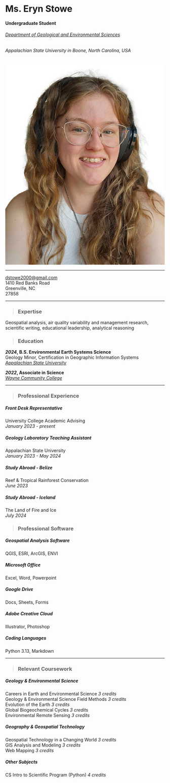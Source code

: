# Ms. Eryn Stowe
#### Undergraduate Student

###### [Department of Geological and Environmental Sciences](https://earth.appstate.edu/) 
###### Appalachian State University in Boone, North Carolina, USA
<img src="img/userphoto.jpg">

---------
dstowe2000@gmail.com\
1410 Red Banks Road\
Greenville, NC\
27858

---------
> ### Expertise
Geospatial analysis, air quality variability and management research,  scientific writing, educational leadership, analytical reasoning
> ### Education
***2024*, B.S. Environmental Earth Systems Science**\
Geology Minor, Certification in Geographic Information Systems\
[*Appalachian State University*](https://www.appstate.edu/)

 ***2022*, Associate in Science**\
[*Wayne Community College*](https://www.waynecc.edu/)

---------
> ### Professional Experience
##### Front Desk Representative
University College Academic Advising\
*January 2023 - present*

##### Geology Laboratory Teaching Assistant 
Appalachian State University\
*January 2023 - May 2024*

##### Study Abroad - Belize 
Reef & Tropical Rainforest Conservation\
*June 2023*

##### Study Abroad - Iceland 
The Land of Fire and Ice\
*July 2024*

>### Professional Software
##### Geospatial Analysis Software 
QGIS, ESRI, ArcGIS, ENVI
##### Microsoft Office 
Excel, Word, Powerpoint
##### Google Drive
Docs, Sheets, Forms
##### Adobe Creative Cloud  
Illustrator, Photoshop
##### Coding Languages
Python 3.13, Markdown

---------
> ### Relevant Coursework
##### Geology & Environmental Science
Careers in Earth and Environmental Science *3 credits*\
Geology & Environmental Science Field Methods *3 credits*\
Evolution of the Earth *3 credits*\
Global Biogeochemical Cycles *3 credits*\
Environmental Remote Sensing *3 credits*

##### Geography & Geospatial Technology
Geospatial Technology in a Changing World *3 credits*\
GIS Analysis and Modeling *3 credits*\
Web Mapping *3 credits*

##### Other Subjects 
CS Intro to Scientific Program (Python) *4 credits*
